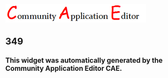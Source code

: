 ![CAE](https://github.com/PhilCAEOrg/frontendComponent-349/blob/gh-pages/img/logo.png)  

349
===================


This widget was automatically generated by the Community Application Editor CAE.  
---------------
